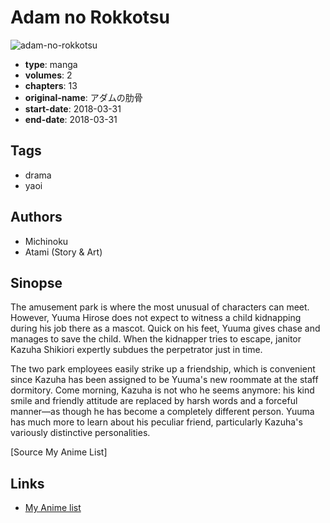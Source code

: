 # Adam no Rokkotsu

![adam-no-rokkotsu](https://cdn.myanimelist.net/images/manga/2/219750.jpg)

-   **type**: manga
-   **volumes**: 2
-   **chapters**: 13
-   **original-name**: アダムの肋骨
-   **start-date**: 2018-03-31
-   **end-date**: 2018-03-31

## Tags

-   drama
-   yaoi

## Authors

-   Michinoku
-   Atami (Story & Art)

## Sinopse

The amusement park is where the most unusual of characters can meet. However, Yuuma Hirose does not expect to witness a child kidnapping during his job there as a mascot. Quick on his feet, Yuuma gives chase and manages to save the child. When the kidnapper tries to escape, janitor Kazuha Shikiori expertly subdues the perpetrator just in time.

The two park employees easily strike up a friendship, which is convenient since Kazuha has been assigned to be Yuuma's new roommate at the staff dormitory. Come morning, Kazuha is not who he seems anymore: his kind smile and friendly attitude are replaced by harsh words and a forceful manner—as though he has become a completely different person. Yuuma has much more to learn about his peculiar friend, particularly Kazuha's variously distinctive personalities.

[Source My Anime List]

## Links

-   [My Anime list](https://myanimelist.net/manga/120577/Adam_no_Rokkotsu)
